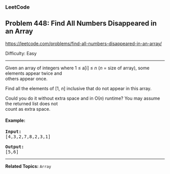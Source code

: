 ### LeetCode 
## Problem 448: Find All Numbers Disappeared in an Array

https://leetcode.com/problems/find-all-numbers-disappeared-in-an-array/

Difficulty: Easy

---

Given an array of integers where 1 ≤ a[i] ≤ *n* (*n* = size of array), some elements appear twice and<br>others appear once.

Find all the elements of [1, *n*] inclusive that do not appear in this array.

Could you do it without extra space and in O(*n*) runtime? You may assume the returned list does not<br>count as extra space.

#### Example:

<pre>
<b>Input:</b>
[4,3,2,7,8,2,3,1]

<b>Output:</b>
[5,6]
</pre>

---

**Related Topics:** 
`Array`